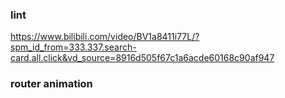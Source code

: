 ### lint
https://www.bilibili.com/video/BV1a8411i77L/?spm_id_from=333.337.search-card.all.click&vd_source=8916d505f67c1a6acde60168c90af947

### router animation